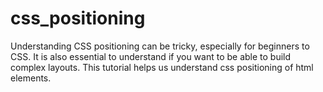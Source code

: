 # css_positioning

Understanding CSS positioning can be tricky, especially for beginners to CSS. 
It is also essential to understand if you want to be able to build complex layouts. 
This tutorial helps us understand css positioning of html elements.
